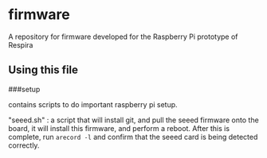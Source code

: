 # firmware

A repository for firmware developed for the Raspberry Pi prototype of Respira

## Using this file

###setup 
	
   contains scripts to do important raspberry pi setup. 

   "seeed.sh" : a script that will install git, and pull the seeed firmware onto the board,
                it will install this firmware, and perform a reboot. 
                After this is complete, run `arecord -l` and confirm that the seeed card is being detected correctly.



        
